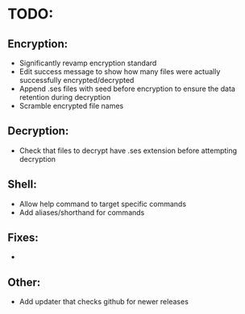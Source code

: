 # TODO:

## Encryption:
- Significantly revamp encryption standard
- Edit success message to show how many files were actually successfully encrypted/decrypted
- Append .ses files with seed before encryption to ensure the data retention during decryption
- Scramble encrypted file names

## Decryption: 
- Check that files to decrypt have .ses extension before attempting decryption

## Shell:
- Allow help command to target specific commands
- Add aliases/shorthand for commands

## Fixes:
- 

## Other:
- Add updater that checks github for newer releases